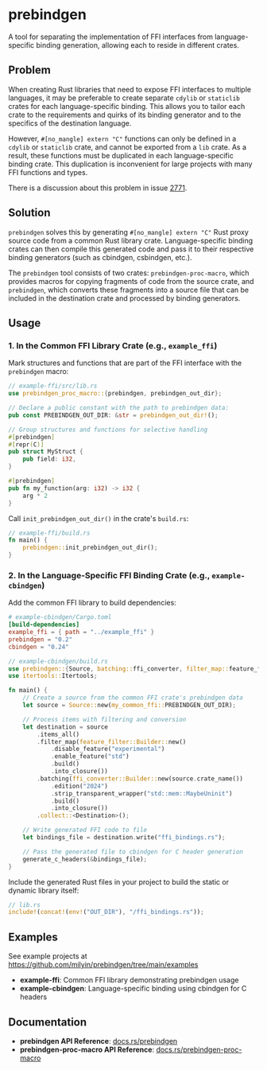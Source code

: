 # prebindgen

A tool for separating the implementation of FFI interfaces from language-specific binding generation, allowing each to reside in different crates.

## Problem

When creating Rust libraries that need to expose FFI interfaces to multiple languages, it may be preferable to create separate `cdylib` or `staticlib` crates for each language-specific binding. This allows you to tailor each crate to the requirements and quirks of its binding generator and to the specifics of the destination language.

However, `#[no_mangle] extern "C"` functions can only be defined in a `cdylib` or `staticlib` crate, and cannot be exported from a `lib` crate. As a result, these functions must be duplicated in each language-specific binding crate. This duplication is inconvenient for large projects with many FFI functions and types.

There is a discussion about this problem in issue [2771](https://github.com/rust-lang/rfcs/issues/2771).

## Solution

`prebindgen` solves this by generating `#[no_mangle] extern "C"` Rust proxy source code from a common Rust library crate. Language-specific binding crates can then compile this generated code and pass it to their respective binding generators (such as cbindgen, csbindgen, etc.).

The `prebindgen` tool consists of two crates: `prebindgen-proc-macro`, which provides macros for copying fragments of code from the source crate, and `prebindgen`, which converts these fragments into a source file that can be included in the destination crate and processed by binding generators.

## Usage

### 1. In the Common FFI Library Crate (e.g., `example_ffi`)

Mark structures and functions that are part of the FFI interface with the `prebindgen` macro:

```rust
// example-ffi/src/lib.rs
use prebindgen_proc_macro::{prebindgen, prebindgen_out_dir};

// Declare a public constant with the path to prebindgen data:
pub const PREBINDGEN_OUT_DIR: &str = prebindgen_out_dir!();

// Group structures and functions for selective handling
#[prebindgen]
#[repr(C)]
pub struct MyStruct {
    pub field: i32,
}

#[prebindgen]
pub fn my_function(arg: i32) -> i32 {
    arg * 2
}
```

Call `init_prebindgen_out_dir()` in the crate's `build.rs`:

```rust
// example-ffi/build.rs
fn main() {
    prebindgen::init_prebindgen_out_dir();
}
```

### 2. In the Language-Specific FFI Binding Crate (e.g., `example-cbindgen`)

Add the common FFI library to build dependencies:

```toml
# example-cbindgen/Cargo.toml
[build-dependencies]
example_ffi = { path = "../example_ffi" }
prebindgen = "0.2"
cbindgen = "0.24"
```

```rust
// example-cbindgen/build.rs
use prebindgen::{Source, batching::ffi_converter, filter_map::feature_filter, collect::Destination};
use itertools::Itertools;

fn main() {
    // Create a source from the common FFI crate's prebindgen data
    let source = Source::new(my_common_ffi::PREBINDGEN_OUT_DIR);

    // Process items with filtering and conversion
    let destination = source
        .items_all()
        .filter_map(feature_filter::Builder::new()
            .disable_feature("experimental")
            .enable_feature("std")
            .build()
            .into_closure())
        .batching(ffi_converter::Builder::new(source.crate_name())
            .edition("2024")
            .strip_transparent_wrapper("std::mem::MaybeUninit")
            .build()
            .into_closure())
        .collect::<Destination>();

    // Write generated FFI code to file
    let bindings_file = destination.write("ffi_bindings.rs");

    // Pass the generated file to cbindgen for C header generation
    generate_c_headers(&bindings_file);
}
```

Include the generated Rust files in your project to build the static or dynamic library itself:

```rust
// lib.rs
include!(concat!(env!("OUT_DIR"), "/ffi_bindings.rs"));
```

## Examples

See example projects at https://github.com/milyin/prebindgen/tree/main/examples

- **example-ffi**: Common FFI library demonstrating prebindgen usage
- **example-cbindgen**: Language-specific binding using cbindgen for C headers

## Documentation

- **prebindgen API Reference**: [docs.rs/prebindgen](https://docs.rs/prebindgen)
- **prebindgen-proc-macro API Reference**: [docs.rs/prebindgen-proc-macro](https://docs.rs/prebindgen-proc-macro)

